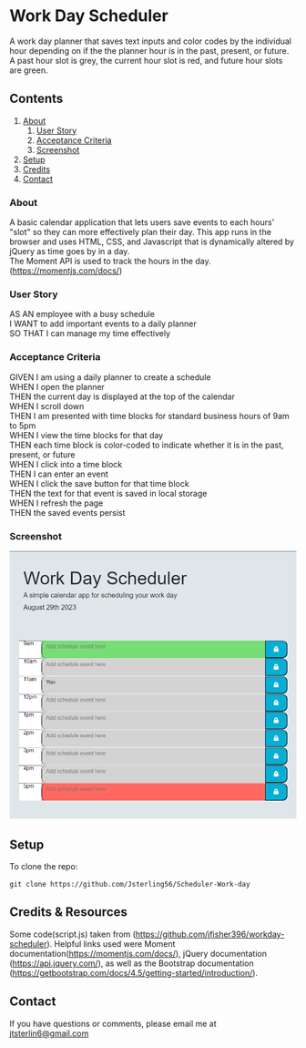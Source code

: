 # Work Day Scheduler 
A work day planner that saves text inputs and color codes by the individual hour depending on if the the planner hour is in the past, present, or future. A past hour slot is grey, the current hour slot is red, and future hour slots are green.

## Contents
1. [About](#about)
    1. [User Story](#user%20story)
    2. [Acceptance Criteria](#acceptance%20criteria)
    3. [Screenshot](#screenshot)
2. [Setup](#setup)
3. [Credits](#credits)
4. [Contact](#contact)

### About
A basic calendar application that lets users save events to each hours' "slot" so they can more effectively plan their day. This app runs in the browser and uses HTML, CSS, and Javascript that is dynamically altered by jQuery as time goes by in a day.  
The Moment API is used to track the hours in the day. (https://momentjs.com/docs/)

### User Story
AS AN employee with a busy schedule  
I WANT to add important events to a daily planner  
SO THAT I can manage my time effectively  

### Acceptance Criteria
GIVEN I am using a daily planner to create a schedule  
WHEN I open the planner  
THEN the current day is displayed at the top of the calendar  
WHEN I scroll down  
THEN I am presented with time blocks for standard business hours of 9am to 5pm  
WHEN I view the time blocks for that day  
THEN each time block is color-coded to indicate whether it is in the past, present, or future  
WHEN I click into a time block  
THEN I can enter an event  
WHEN I click the save button for that time block  
THEN the text for that event is saved in local storage  
WHEN I refresh the page  
THEN the saved events persist  

### Screenshot
![Screenshot of deployed page](image.png)


## Setup
To clone the repo:
```
git clone https://github.com/Jsterling56/Scheduler-Work-day
```

## Credits & Resources
Some code(script.js) taken from (https://github.com/jfisher396/workday-scheduler).
Helpful links used were Moment documentation(https://momentjs.com/docs/), jQuery documentation (https://api.jquery.com/), as well as the Bootstrap documentation (https://getbootstrap.com/docs/4.5/getting-started/introduction/).

## Contact
If you have questions or comments, please email me at jtsterlin6@gmail.com


